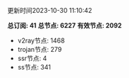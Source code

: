 更新时间2023-10-30 11:10:42

**总订阅: 41**
**总节点: 6227**
**有效节点: 2092**
- v2ray节点: 1468
- trojan节点: 279
- ssr节点: 4
- ss节点: 341
